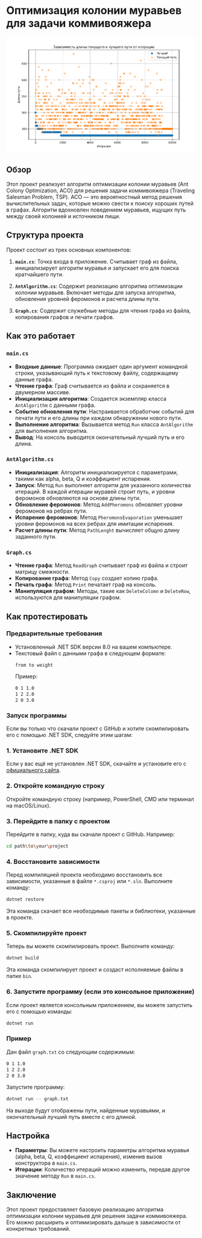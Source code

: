 # Оптимизация колонии муравьев для задачи коммивояжера
![](https://raw.githubusercontent.com/maximgf/algorithms-on-graphs/refs/heads/main/AntAlgorithm/graphic.png)
## Обзор

Этот проект реализует алгоритм оптимизации колонии муравьев (Ant Colony Optimization, ACO) для решения задачи коммивояжера (Traveling Salesman Problem, TSP). ACO — это вероятностный метод решения вычислительных задач, которые можно свести к поиску хороших путей в графах. Алгоритм вдохновлен поведением муравьев, ищущих путь между своей колонией и источником пищи.

## Структура проекта

Проект состоит из трех основных компонентов:

1. **`main.cs`**: Точка входа в приложение. Считывает граф из файла, инициализирует алгоритм муравья и запускает его для поиска кратчайшего пути.

2. **`AntAlgorithm.cs`**: Содержит реализацию алгоритма оптимизации колонии муравьев. Включает методы для запуска алгоритма, обновления уровней феромонов и расчета длины пути.

3. **`Graph.cs`**: Содержит служебные методы для чтения графа из файла, копирования графов и печати графов.

## Как это работает

### `main.cs`

- **Входные данные**: Программа ожидает один аргумент командной строки, указывающий путь к текстовому файлу, содержащему данные графа.
- **Чтение графа**: Граф считывается из файла и сохраняется в двумерном массиве.
- **Инициализация алгоритма**: Создается экземпляр класса `AntAlgorithm` с данными графа.
- **Событие обновления пути**: Настраивается обработчик событий для печати пути и его длины при каждом обнаружении нового пути.
- **Выполнение алгоритма**: Вызывается метод `Run` класса `AntAlgorithm` для выполнения алгоритма.
- **Вывод**: На консоль выводится окончательный лучший путь и его длина.

### `AntAlgorithm.cs`

- **Инициализация**: Алгоритм инициализируется с параметрами, такими как alpha, beta, Q и коэффициент испарения.
- **Запуск**: Метод `Run` выполняет алгоритм для указанного количества итераций. В каждой итерации муравей строит путь, и уровни феромонов обновляются на основе длины пути.
- **Обновление феромонов**: Метод `AddPheromons` обновляет уровни феромонов на ребрах пути.
- **Испарение феромонов**: Метод `PheromonsEvaporation` уменьшает уровни феромонов на всех ребрах для имитации испарения.
- **Расчет длины пути**: Метод `PathLenght` вычисляет общую длину заданного пути.

### `Graph.cs`

- **Чтение графа**: Метод `ReadGraph` считывает граф из файла и строит матрицу смежности.
- **Копирование графа**: Метод `Copy` создает копию графа.
- **Печать графа**: Метод `Print` печатает граф на консоль.
- **Манипуляция графом**: Методы, такие как `DeleteColomn` и `DeleteRow`, используются для манипуляции графом.

## Как протестировать

### Предварительные требования

- Установленный .NET SDK версии 8.0 на вашем компьютере.
- Текстовый файл с данными графа в следующем формате:
  ```
  from to weight
  ```
  Пример:
  ```
  0 1 1.0
  1 2 2.0
  2 0 3.0
  ```
 
### Запуск программы

Если вы только что скачали проект с GitHub и хотите скомпилировать его с помощью .NET SDK, следуйте этим шагам:

### 1. Установите .NET SDK
Если у вас ещё не установлен .NET SDK, скачайте и установите его с [официального сайта](https://dotnet.microsoft.com/download).

### 2. Откройте командную строку
Откройте командную строку (например, PowerShell, CMD или терминал на macOS/Linux).

### 3. Перейдите в папку с проектом
Перейдите в папку, куда вы скачали проект с GitHub. Например:

```bash
cd path\to\your\project
```

### 4. Восстановите зависимости
Перед компиляцией проекта необходимо восстановить все зависимости, указанные в файле `*.csproj` или `*.sln`. Выполните команду:

```bash
dotnet restore
```

Эта команда скачает все необходимые пакеты и библиотеки, указанные в проекте.

### 5. Скомпилируйте проект
Теперь вы можете скомпилировать проект. Выполните команду:

```bash
dotnet build
```

Эта команда скомпилирует проект и создаст исполняемые файлы в папке `bin`.

### 6. Запустите программу (если это консольное приложение)
Если проект является консольным приложением, вы можете запустить его с помощью команды:

```bash
dotnet run
```

### Пример

Дан файл `graph.txt` со следующим содержимым:
```
0 1 1.0
1 2 2.0
2 0 3.0
```

Запустите программу:
```sh
dotnet run -- graph.txt
```

На выходе будут отображены пути, найденные муравьями, и окончательный лучший путь вместе с его длиной.

## Настройка

- **Параметры**: Вы можете настроить параметры алгоритма муравья (alpha, beta, Q, коэффициент испарения), изменив вызов конструктора в `main.cs`.
- **Итерации**: Количество итераций можно изменить, передав другое значение методу `Run` в `main.cs`.

## Заключение

Этот проект предоставляет базовую реализацию алгоритма оптимизации колонии муравьев для решения задачи коммивояжера. Его можно расширить и оптимизировать дальше в зависимости от конкретных требований.
